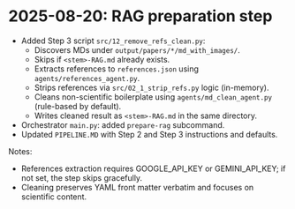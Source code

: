 # 2025-08-20: RAG preparation step

- Added Step 3 script `src/12_remove_refs_clean.py`:
  - Discovers MDs under `output/papers/*/md_with_images/`.
  - Skips if `<stem>-RAG.md` already exists.
  - Extracts references to `references.json` using `agents/references_agent.py`.
  - Strips references via `src/02_1_strip_refs.py` logic (in-memory).
  - Cleans non-scientific boilerplate using `agents/md_clean_agent.py` (rule-based by default).
  - Writes cleaned result as `<stem>-RAG.md` in the same directory.
- Orchestrator `main.py`: added `prepare-rag` subcommand.
- Updated `PIPELINE.MD` with Step 2 and Step 3 instructions and defaults.

Notes:
- References extraction requires GOOGLE_API_KEY or GEMINI_API_KEY; if not set, the step skips gracefully.
- Cleaning preserves YAML front matter verbatim and focuses on scientific content.

